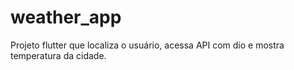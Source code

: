 # weather_app

Projeto flutter que localiza o usuário, acessa API com dio e mostra temperatura da cidade.


